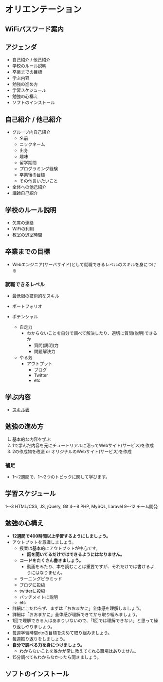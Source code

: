 # オリエンテーション

## WiFiパスワード案内

## アジェンダ
- 自己紹介 / 他己紹介
- 学校のルール説明
- 卒業までの目標
- 学ぶ内容
- 勉強の進め方
- 学習スケジュール
- 勉強の心構え
- ソフトのインストール


## 自己紹介 / 他己紹介
- グループ内自己紹介
  - 名前
  - ニックネーム
  - 出身
  - 趣味
  - 留学期間
  - プログラミング経験
  - 卒業後の目標
  - その他言いたいこと
- 全体への他己紹介
- 講師自己紹介

## 学校のルール説明
- 欠席の連絡
- WiFiの利用
- 教室の退室時間

## 卒業までの目標
- Webエンジニア(サーバサイド)として就職できるレベルのスキルを身につける

### 就職できるレベル
- 最低限の技術的なスキル
  
- ポートフォリオ
  
- ポテンシャル
  - 自走力
    - わからないことを自分で調べて解決したり、適切に質問(説明)できるか
      - 質問(説明)力
      - 問題解決力
  - やる気
    - アウトプット
      - ブログ
      - Twitter
      - etc

## 学ぶ内容
- [スキル表](https://www.lucidchart.com/invitations/accept/e7c8e6d4-3317-4739-a6a0-6bc9745b2305)

## 勉強の進め方
1. 基本的な内容を学ぶ
2. 1で学んだ内容を元にチュートリアルに沿ってWebサイト(サービス)を作成
3. 2の作成物を改造 or オリジナルのWebサイト(サービス)を作成

### 補足
- 1〜2週間で、1〜2つのトピックに関して学びます。


## 学習スケジュール
1〜3 HTML/CSS, JS, jQuery, Git
4〜8 PHP, MySQL, Laravel
9〜12 チーム開発

## 勉強の心構え
- **12週間で400時間以上学習するようにしましょう。**
- アウトプットを意識しましょう。
  - 授業は基本的にアウトプットが中心です。
    - **話を聞いてるだけではできるようにはなりません。**
  - **コードをたくさん書きましょう。**
    - 動画をみたり、本を読むことは重要ですが、それだけでは書けるようにはなりません。
  - ラーニングピラミッド
  - ブログに投稿
  - twitterに投稿
  - バッチメイトに説明
  - etc
- 詳細にこだわらず、まずは「おおまかに」全体感を理解しましょう。
- 詳細は「おおまかに」全体感が理解できてから取り組みましょう。
- 1回で理解できる人はあまりいないので、「1回では理解できない」と思って繰り返しやりましょう。
- 毎週学習時間etcの目標を決めて取り組みましょう。
- 毎週振り返りをしましょう。
- **自分で調べる力を身につけましょう。**
  - わからないことを誰かが常に教えてくれる職場はありません。
- 15分調べてもわからなかったら聞きましょう。


## ソフトのインストール
